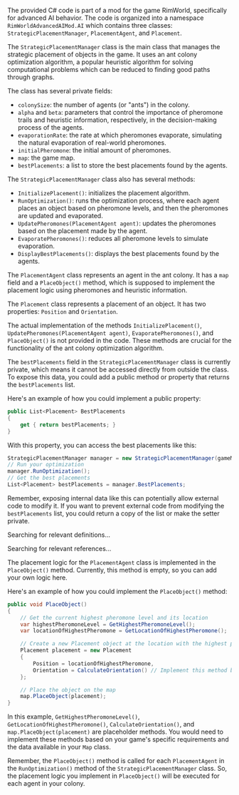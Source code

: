 The provided C# code is part of a mod for the game RimWorld, specifically for advanced AI behavior. The code is organized into a namespace `RimWorldAdvancedAIMod.AI` which contains three classes: `StrategicPlacementManager`, `PlacementAgent`, and `Placement`.

The `StrategicPlacementManager` class is the main class that manages the strategic placement of objects in the game. It uses an ant colony optimization algorithm, a popular heuristic algorithm for solving computational problems which can be reduced to finding good paths through graphs.

The class has several private fields:
- `colonySize`: the number of agents (or "ants") in the colony.
- `alpha` and `beta`: parameters that control the importance of pheromone trails and heuristic information, respectively, in the decision-making process of the agents.
- `evaporationRate`: the rate at which pheromones evaporate, simulating the natural evaporation of real-world pheromones.
- `initialPheromone`: the initial amount of pheromones.
- `map`: the game map.
- `bestPlacements`: a list to store the best placements found by the agents.

The `StrategicPlacementManager` class also has several methods:
- `InitializePlacement()`: initializes the placement algorithm.
- `RunOptimization()`: runs the optimization process, where each agent places an object based on pheromone levels, and then the pheromones are updated and evaporated.
- `UpdatePheromones(PlacementAgent agent)`: updates the pheromones based on the placement made by the agent.
- `EvaporatePheromones()`: reduces all pheromone levels to simulate evaporation.
- `DisplayBestPlacements()`: displays the best placements found by the agents.

The `PlacementAgent` class represents an agent in the ant colony. It has a `map` field and a `PlaceObject()` method, which is supposed to implement the placement logic using pheromones and heuristic information.

The `Placement` class represents a placement of an object. It has two properties: `Position` and `Orientation`.

The actual implementation of the methods `InitializePlacement()`, `UpdatePheromones(PlacementAgent agent)`, `EvaporatePheromones()`, and `PlaceObject()` is not provided in the code. These methods are crucial for the functionality of the ant colony optimization algorithm.

The `bestPlacements` field in the `StrategicPlacementManager` class is currently private, which means it cannot be accessed directly from outside the class. To expose this data, you could add a public method or property that returns the `bestPlacements` list. 

Here's an example of how you could implement a public property:

```csharp
public List<Placement> BestPlacements
{
    get { return bestPlacements; }
}
```

With this property, you can access the best placements like this:

```csharp
StrategicPlacementManager manager = new StrategicPlacementManager(gameMap);
// Run your optimization
manager.RunOptimization();
// Get the best placements
List<Placement> bestPlacements = manager.BestPlacements;
```

Remember, exposing internal data like this can potentially allow external code to modify it. If you want to prevent external code from modifying the `bestPlacements` list, you could return a copy of the list or make the setter private.

Searching for relevant definitions...

Searching for relevant references...

The placement logic for the `PlacementAgent` class is implemented in the `PlaceObject()` method. Currently, this method is empty, so you can add your own logic here.

Here's an example of how you could implement the `PlaceObject()` method:

```csharp
public void PlaceObject()
{
    // Get the current highest pheromone level and its location
    var highestPheromoneLevel = GetHighestPheromoneLevel();
    var locationOfHighestPheromone = GetLocationOfHighestPheromone();

    // Create a new Placement object at the location with the highest pheromone level
    Placement placement = new Placement
    {
        Position = locationOfHighestPheromone,
        Orientation = CalculateOrientation() // Implement this method based on your needs
    };

    // Place the object on the map
    map.PlaceObject(placement);
}
```

In this example, `GetHighestPheromoneLevel()`, `GetLocationOfHighestPheromone()`, `CalculateOrientation()`, and `map.PlaceObject(placement)` are placeholder methods. You would need to implement these methods based on your game's specific requirements and the data available in your `Map` class.

Remember, the `PlaceObject()` method is called for each `PlacementAgent` in the `RunOptimization()` method of the `StrategicPlacementManager` class. So, the placement logic you implement in `PlaceObject()` will be executed for each agent in your colony.